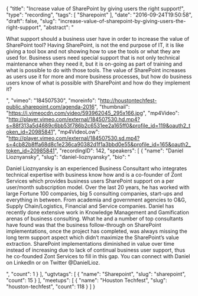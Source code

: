 {
  "title": "Increase value of SharePoint by giving users the right support!",
  "type": "recording",
  "tags": [
    "Sharepoint"
  ],
  "date": "2016-09-24T19:50:58",
  "draft": false,
  "slug": "increase-value-of-sharepoint-by-giving-users-the-right-support",
  "abstract": "<p>What support should a business user have in order to increase the value of SharePoint tool? Having SharePoint, is not the end purpose of IT, it is like giving a tool box and not showing how to use the tools or what they are used for. Business users need special support that is not only technical maintenance when they need it, but it is on-going as part of training and what is possible to do with those tools. The value of SharePoint increases as users use it for more and more business processes, but how do business users know of what is possible with SharePoint and how do they implement it?</p>",
  "vimeo": "184507530",
  "moreinfo": "http://houstontechfest-public.sharepoint.com/agenda-2016",
  "thumbnail": "https://i.vimeocdn.com/video/593962045_295x166.jpg",
  "mp4Video": "http://player.vimeo.com/external/184507530.hd.mp4?s=88f313a5d4689c6bb53f786b2c6531ee2a165ff0&profile_id=119&oauth2_token_id=20985841",
  "mp4VideoLow": "http://player.vimeo.com/external/184507530.sd.mp4?s=4cb82b8ffa68d8c1e236ca90382d1f1a3bbd0e55&profile_id=165&oauth2_token_id=20985841",
  "recordingID": 142,
  "speakers": [
    {
      "name": "Daniel Lioznyansky",
      "slug": "daniel-lioznyansky",
      "bio": "<p>Daniel Lioznyansky is an experienced Business Consultant who integrates technical expertise with business know how and is a co-founder of Zont Services which provides business users SharePoint support on a per user/month subscription model. Over the last 20 years, he has worked with large Fortune 100 companies, big 5 consulting companies, start-ups and everything in between. From academia and government agencies to O&G, Supply Chain/Logistics, Financial and Service companies. Daniel has recently done extensive work in Knowledge Management and Gamification arenas of business consulting. What he and a number of top consultants have found was that the business follow-through on SharePoint implementations, once the project has completed, was always missing the long term support aspect which didn’t maximize the SharePoint’s value extraction. SharePoint implementations diminished in value over time instead of increasing due to lack of continual business user support, thus he co-founded Zont Services to fill in this gap. You can connect with Daniel on LinkedIn or on Twitter @DanielLioz.</p>",
      "count": 1
    }
  ],
  "ugtvtags": [
    {
      "name": "Sharepoint",
      "slug": "sharepoint",
      "count": 15
    }
  ],
  "meetups": [
    {
      "name": "Houston Techfest",
      "slug": "houston-techfest",
      "count": 118
    }
  ]
}